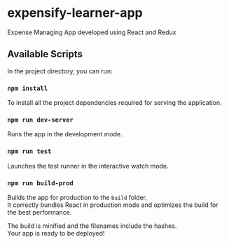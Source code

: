 # expensify-learner-app
Expense Managing App developed using React and Redux

## Available Scripts

In the project directory, you can run:

### `npm install`

To install all the project dependencies required for serving the application.


### `npm run dev-server`

Runs the app in the development mode.

### `npm run test`

Launches the test runner in the interactive watch mode.

### `npm run build-prod`

Builds the app for production to the `build` folder.<br>
It correctly bundles React in production mode and optimizes the build for the best performance.

The build is minified and the filenames include the hashes.<br>
Your app is ready to be deployed!
